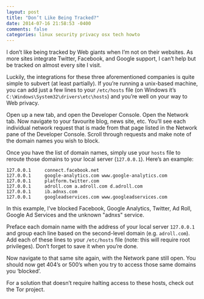 ```yaml
---
layout: post
title: "Don’t Like Being Tracked?"
date: 2014-07-16 21:58:53 -0400
comments: false
categories: linux security privacy osx tech howto
---
```


I don’t like being tracked by Web giants when I’m not on their websites. As
more sites integrate Twitter, Facebook, and Google support, I can’t help
but be tracked on almost every site I visit.

Luckily, the integrations for these three aforementioned companies is quite
simple to subvert (at least partially). If you’re running a unix-based
machine, you can add just a few lines to your `/etc/hosts` file (on Windows 
it’s `C:\Windows\System32\drivers\etc\hosts`) and you’re well on your way to
Web privacy.

Open up a new tab, and open the Developer Console. Open the Network tab.
Now navigate to your favourite blog, news site, etc. You’ll see each
individual network request that is made from that page listed in the
Network pane of the Developer Console. Scroll through requests and make
note of the domain names you wish to block.

Once you have the list of domain names, simply use your `hosts` file to
reroute those domains to your local server (`127.0.0.1`). Here’s an example:

```text
127.0.0.1     connect.facebook.net
127.0.0.1     google-analytics.com www.google-analytics.com
127.0.0.1     platform.twitter.com
127.0.0.1     adroll.com a.adroll.com d.adroll.com
127.0.0.1     ib.adnxs.com
127.0.0.1     googleadservices.com www.googleadservices.com
```

In this example, I’ve blocked Facebook, Google Analytics, Twitter, Ad Roll,
Google Ad Services and the unknown "adnxs" service.

Preface each domain name with the address of your local server `127.0.0.1`
and group each line based on the second-level domain (e.g. `adroll.com`).
Add each of these lines to your `/etc/hosts` file (note: this will require
root privileges). Don’t forget to save it when you’re done.

Now navigate to that same site again, with the Network pane still open. You
should now get 404’s or 500’s when you try to access those same domains you
‘blocked’.

For a solution that doesn’t require halting access to these hosts, check
out the Tor project.
